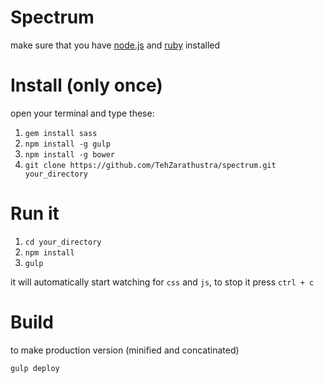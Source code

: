 # Spectrum
make sure that you have [node.js](https://nodejs.org/en/) and [ruby](https://www.ruby-lang.org/en/downloads/) installed

# Install (only once)
open your terminal and type these:

1. `gem install sass`
2. `npm install -g gulp`
3. `npm install -g bower`
4. `git clone https://github.com/TehZarathustra/spectrum.git your_directory`

# Run it
1. `cd your_directory`
2. `npm install`
3. `gulp`

it will automatically start watching for `css` and `js`, to stop it press `ctrl + c`

# Build
to make production version (minified and concatinated)
```
gulp deploy
```
